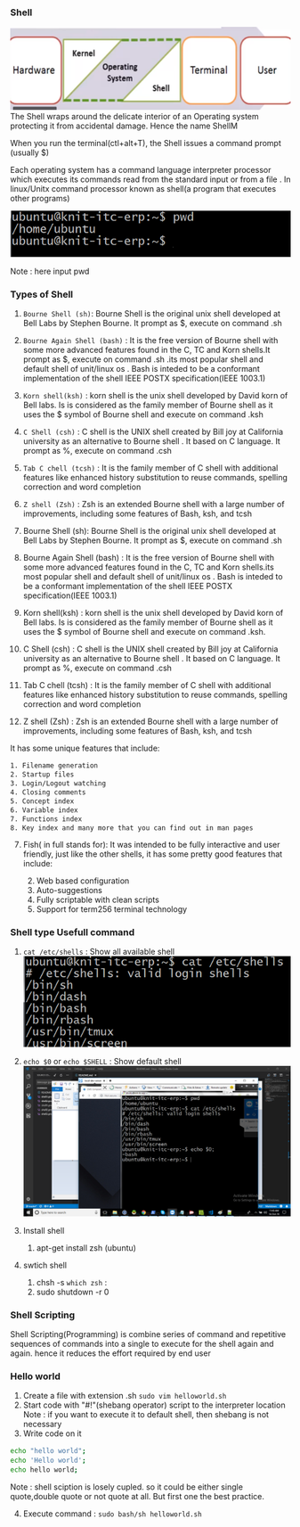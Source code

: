 ### Shell ###
![alt text](images/bash/shell1.png)<br>
The Shell wraps around the delicate interior of an Operating system protecting it from accidental damage. Hence the name ShellM<br>

When you run the terminal(ctl+alt+T), the Shell issues a command prompt (usually $)<br>

Each operating system  has a command language interpreter processor which executes its commands read from the standard input or from a file . In linux/Unitx command processor known as shell(a program that executes other programs)

![alt text](images/bash/shell2.png)

Note : here input pwd

### Types of Shell ###
1. `Bourne Shell (sh)`:  Bourne Shell  is the original unix shell developed at Bell Labs by Stephen Bourne. It prompt as $, execute on command .sh

2. `Bourne Again Shell (bash)` : It is the free version of Bourne shell  with some more advanced features found in the C, TC and Korn shells.It prompt as $, execute on command .sh .its most popular shell and default shell of unit/linux os . Bash is inteded to be a conformant implementation of the shell IEEE POSTX specification(IEEE 1003.1)

3. `Korn shell(ksh)` : korn shell is the unix shell developed by David korn of Bell labs. Is is considered as the family member of Bourne shell as it uses the $ symbol of Bourne shell and execute on command .ksh

4. `C Shell (csh)` : C shell is the UNIX shell created by Bill joy at California university as an alternative to Bourne shell . It based on C language. It prompt as %, execute on command .csh

5. `Tab C chell (tcsh)` : It is the family member of  C shell with additional features like enhanced history substitution to reuse commands, spelling correction and word completion

6. `Z shell (Zsh)` : Zsh is an extended Bourne shell with a large number of improvements, including some features of Bash, ksh, and tcsh
1. Bourne Shell (sh):  Bourne Shell  is the original unix shell developed at Bell Labs by Stephen Bourne. It prompt as $, execute on command .sh

2. Bourne Again Shell (bash) : It is the free version of Bourne shell  with some more advanced features found in the C, TC and Korn shells.its most popular shell and default shell of unit/linux os . Bash is inteded to be a conformant implementation of the shell IEEE POSTX specification(IEEE 1003.1)

3. Korn shell(ksh) : korn shell is the unix shell developed by David korn of Bell labs. Is is considered as the family member of Bourne shell as it uses the $ symbol of Bourne shell and execute on command .ksh.

4. C Shell (csh) : C shell is the UNIX shell created by Bill joy at California university as an alternative to Bourne shell . It based on C language. It prompt as %, execute on command .csh

5. Tab C chell (tcsh) : It is the family member of  C shell with additional features like enhanced history substitution to reuse commands, spelling correction and word completion

6. Z shell (Zsh) : Zsh is an extended Bourne shell with a large number of improvements, including some features of Bash, ksh, and tcsh

It has some unique features that include:

    1. Filename generation
    2. Startup files
    3. Login/Logout watching
    4. Closing comments
    5. Concept index
    6. Variable index
    7. Functions index
    8. Key index and many more that you can find out in man pages

7. Fish( in full stands for):  It was intended to be fully interactive and user friendly, just like the other shells, it has some pretty good features that include:

    2. Web based configuration
    3. Auto-suggestions
    4. Fully scriptable with clean scripts
    5. Support for term256 terminal technology

###  Shell type Usefull command ###
1. `cat /etc/shells` : Show all available shell     
![alt text](images/bash/shell3.png)<br>
2. `echo $0` or `echo $SHELL` : Show default shell  
![alt text](images/bash/shell4.png)<br>
3. Install shell
    1. apt-get install zsh (ubuntu)

3. swtich shell
    1. chsh -s `which zsh` : 
    2. sudo shutdown -r 0

### Shell Scripting ###
 Shell Scripting(Programming) is combine series of command and repetitive sequences of commands into a single to execute for the shell again and again. hence it reduces the effort required by end user

### Hello world ###
1. Create a file  with extension .sh `sudo vim helloworld.sh` 
2. Start code with "#!"(shebang operator) script to the interpreter location
    Note : if you want to execute it to default shell, then shebang is not necessary
3. Write code on it
```sh
echo "hello world";
echo 'Hello world';
echo hello world;
```
Note : shell sciption is losely cupled. so it could be either single quote,double quote or not quote at all. But first one the best practice.

4. Execute command : `sudo bash/sh helloworld.sh`

